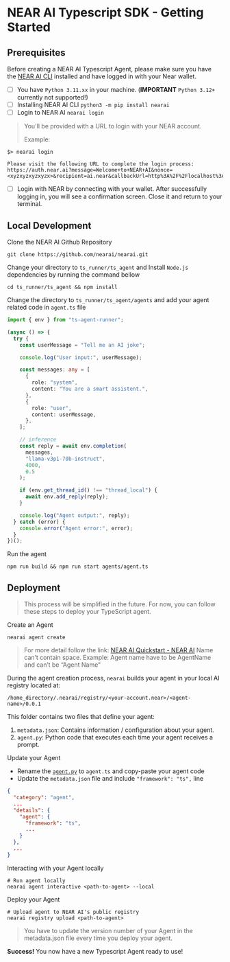 # NEAR AI Typescript SDK - Getting Started

## Prerequisites

Before creating a NEAR AI Typescript Agent, please make sure you have the [NEAR AI CLI](https://docs.near.ai/cli/) installed and have logged in with your Near wallet.

- [ ] You have `Python 3.11.xx` in your machine. (**IMPORTANT** `Python 3.12+` currently not supported!)
- [ ] Installing NEAR AI CLI `python3 -m pip install nearai`
- [ ] Login to NEAR AI `nearai login`

> You'll be provided with a URL to login with your NEAR account.
>
> Example:

```shell
$> nearai login

Please visit the following URL to complete the login process: https://auth.near.ai?message=Welcome+to+NEAR+AI&nonce=<xyzxyzxyzxyzx>&recipient=ai.near&callbackUrl=http%3A%2F%2Flocalhost%3A63130%2Fcapture
```

- [ ] Login with NEAR by connecting with your wallet. After successfully logging in, you will see a confirmation screen. Close it and return to your terminal.

## Local Development

Clone the NEAR AI Github Repository

```shell
git clone https://github.com/nearai/nearai.git
```

Change your directory to `ts_runner/ts_agent` and Install `Node.js` dependencies by running the command bellow

```shell
cd ts_runner/ts_agent && npm install
```

Change the directory to `ts_runner/ts_agent/agents` and add your agent related code in `agent.ts` file

```typescript
import { env } from "ts-agent-runner";

(async () => {
  try {
    const userMessage = "Tell me an AI joke";

    console.log("User input:", userMessage);

    const messages: any = [
      {
        role: "system",
        content: "You are a smart assistent.",
      },
      {
        role: "user",
        content: userMessage,
      },
    ];

    // inference
    const reply = await env.completion(
      messages,
      "llama-v3p1-70b-instruct",
      4000,
      0.5
    );

    if (env.get_thread_id() !== "thread_local") {
      await env.add_reply(reply);
    }

    console.log("Agent output:", reply);
  } catch (error) {
    console.error("Agent error:", error);
  }
})();
```

Run the agent

```shell
npm run build && npm run start agents/agent.ts
```

## Deployment

> This process will be simplified in the future. For now, you can follow these steps to deploy your TypeScript agent.

Create an Agent

```shell
nearai agent create
```

> For more detail follow the link: [NEAR AI Quickstart - NEAR AI](https://docs.near.ai/agents/quickstart/)
> Name can’t contain space. Example: Agent name have to be AgentName and can’t be “Agent Name”

During the agent creation process, `nearai` builds your agent in your local AI registry located at:

`/home_directory/.nearai/registry/<your-account.near>/<agent-name>/0.0.1`

This folder contains two files that define your agent:

1. `metadata.json`: Contains information / configuration about your agent.
2. `agent.py`: Python code that executes each time your agent receives a prompt.

Update your Agent

- Rename the [`agent.py`](http://agent.py) to `agent.ts` and copy-paste your agent code
- Update the `metadata.json` file and include `"framework": "ts",` line

```json
{
  "category": "agent",
  ...
  "details": {
    "agent": {
      "framework": "ts",
      ...
    }
  },
  ...
}
```

Interacting with your Agent locally

```shell
# Run agent locally
nearai agent interactive <path-to-agent> --local
```

Deploy your Agent

```shell
# Upload agent to NEAR AI's public registry
nearai registry upload <path-to-agent>
```

> You have to update the version number of your Agent in the metadata.json file every time you deploy your agent.

**Success!** You now have a new Typescript Agent ready to use!
